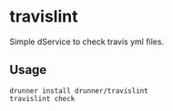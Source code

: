 # travislint
Simple dService to check travis yml files.

## Usage

```
drunner install drunner/travislint
travislint check
```
